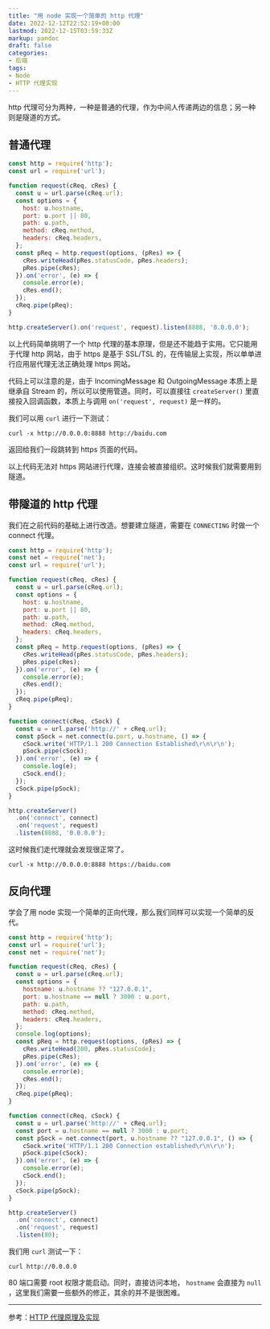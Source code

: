 ```yaml
---
title: "用 node 实现一个简单的 http 代理"
date: 2022-12-12T22:52:19+08:00
lastmod: 2022-12-15T03:59:33Z
markup: pandoc
draft: false
categories:
- 后端
tags:
- Node
- HTTP 代理实现
---
```


http 代理可分为两种，一种是普通的代理，作为中间人传递两边的信息；另一种则是隧道的方式。

## 普通代理

```javascript
const http = require('http');
const url = require('url');

function request(cReq, cRes) {
  const u = url.parse(cReq.url);
  const options = {
    host: u.hostname,
    port: u.port || 80,
    path: u.path,
    method: cReq.method,
    headers: cReq.headers,
  };
  const pReq = http.request(options, (pRes) => {
    cRes.writeHead(pRes.statusCode, pRes.headers);
    pRes.pipe(cRes);
  }).on('error', (e) => {
    console.error(e);
    cRes.end();
  });
  cReq.pipe(pReq);
}

http.createServer().on('request', request).listen(8888, '0.0.0.0');
```

以上代码简单挑明了一个 http 代理的基本原理，但是还不能趋于实用。它只能用于代理 http 网站，由于 https 是基于 SSL/TSL 的，在传输层上实现，所以单单进行应用层代理无法正确处理 https 网站。

代码上可以注意的是，由于 IncomingMessage 和 OutgoingMessage 本质上是继承自 Stream 的，所以可以使用管道。同时，可以直接往 `createServer()` 里直接投入回调函数，本质上与调用 `on('request', request)` 是一样的。

我们可以用 `curl` 进行一下测试：

```shell
curl -x http://0.0.0.0:8888 http://baidu.com
```

返回给我们一段跳转到 https 页面的代码。

以上代码无法对 https 网站进行代理，连接会被直接组织。这时候我们就需要用到隧道。

## 带隧道的 http 代理

我们在之前代码的基础上进行改造。想要建立隧道，需要在 `CONNECTING` 时做一个 connect 代理。

```javascript
const http = require('http');
const net = require('net');
const url = require('url');

function request(cReq, cRes) {
  const u = url.parse(cReq.url);
  const options = {
    host: u.hostname,
    port: u.port || 80,
    path: u.path,
    method: cReq.method,
    headers: cReq.headers,
  };
  const pReq = http.request(options, (pRes) => {
    cRes.writeHead(pRes.statusCode, pRes.headers);
    pRes.pipe(cRes);
  }).on('error', (e) => {
    console.error(e);
    cRes.end();
  });
  cReq.pipe(pReq);
}

function connect(cReq, cSock) {
  const u = url.parse('http://' + cReq.url);
  const pSock = net.connect(u.port, u.hostname, () => {
    cSock.write('HTTP/1.1 200 Connection Established\r\n\r\n');
    pSock.pipe(cSock);
  }).on('error', (e) => {
    console.log(e);
    cSock.end();
  });
  cSock.pipe(pSock);
}

http.createServer()
  .on('connect', connect)
  .on('request', request)
  .listen(8888, '0.0.0.0');
```

这时候我们走代理就会发现很正常了。

```shell
curl -x http://0.0.0.0:8888 https://baidu.com
```

## 反向代理

学会了用 node 实现一个简单的正向代理，那么我们同样可以实现一个简单的反代。

```javascript
const http = require('http');
const url = require('url');
const net = require('net');

function request(cReq, cRes) {
  const u = url.parse(cReq.url);
  const options = {
    hostname: u.hostname ?? "127.0.0.1",
    port: u.hostname == null ? 3000 : u.port,
    path: u.path,
    method: cReq.method,
    headers: cReq.headers,
  };
  console.log(options);
  const pReq = http.request(options, (pRes) => {
    cRes.writeHead(200, pRes.statusCode);
    pRes.pipe(cRes);
  }).on('error', (e) => {
    console.error(e);
    cRes.end();
  });
  cReq.pipe(pReq);
}

function connect(cReq, cSock) {
  const u = url.parse('http://' + cReq.url);
  const port = u.hostname == null ? 3000 : u.port;
  const pSock = net.connect(port, u.hostname ?? "127.0.0.1", () => {
    cSock.write('HTTP/1.1 200 Connection established\r\n\r\n');
    pSock.pipe(cSock);
  }).on('error', (e) => {
    console.error(e);
    cSock.end();
  });
  cSock.pipe(pSock);
}

http.createServer()
  .on('connect', connect)
  .on('request', request)
  .listen(80);
```

我们用 `curl` 测试一下：

```shell
curl http://0.0.0.0
```

80 端口需要 root 权限才能启动。同时，直接访问本地， `hostname` 会直接为 `null` ，这里我们需要一些额外的修正，其余的并不是很困难。

---


参考：[HTTP 代理原理及实现 ](https://juejin.cn/post/6998351770871152653)
